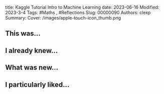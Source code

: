 title: Kaggle Tutorial Intro to Machine Learning
date: 2023-06-16
Modified: 2023-3-4
Tags: #Maths , #Reflections
Slug: 00000090
Authors: clexp
Summary: 
Cover: /images/apple-touch-icon_thumb.png


## This was...

## I already knew...

## What was new...

## I particularly liked... 
